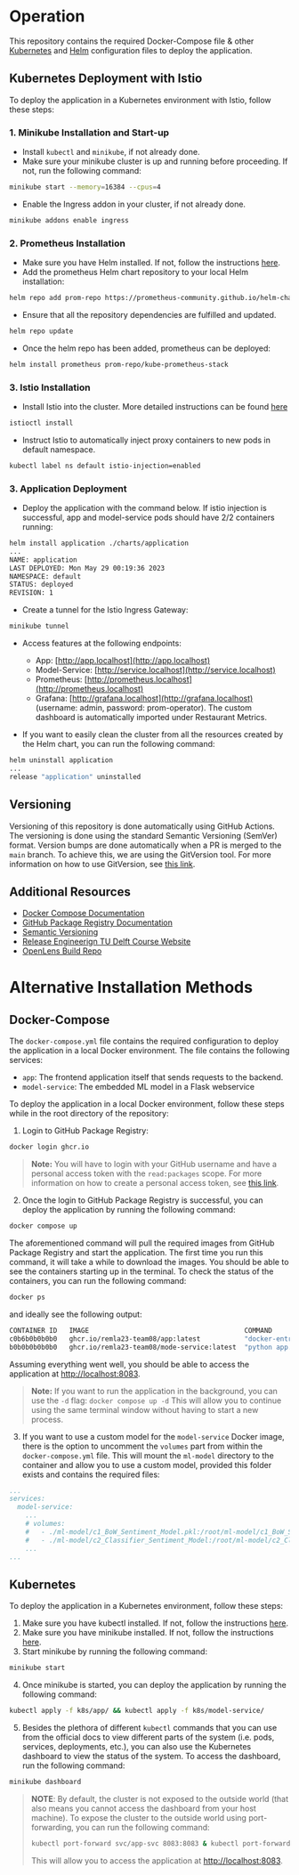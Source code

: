 # Operation

This repository contains the required Docker-Compose file & other [Kubernetes](https://kubernetes.io/) and [Helm](https://helm.sh/) configuration files to deploy the application.

## **Kubernetes Deployment with Istio**
To deploy the application in a Kubernetes environment with Istio, follow these steps:
### 1. Minikube Installation and Start-up
- Install `kubectl` and `minikube`, if not already done.
- Make sure your minikube cluster is up and running before proceeding. If not, run the following command:
```bash
minikube start --memory=16384 --cpus=4
```
- Enable the Ingress addon in your cluster, if not already done.
```bash
minikube addons enable ingress
```

### 2. Prometheus Installation
- Make sure you have Helm installed. If not, follow the instructions [here](https://helm.sh/docs/intro/install/).
- Add the prometheus Helm chart repository to your local Helm installation:
```bash
helm repo add prom-repo https://prometheus-community.github.io/helm-charts
```

- Ensure that all the repository dependencies are fulfilled and updated.
``` bash
helm repo update
```

- Once the helm repo has been added, prometheus can be deployed:
```bash
helm install prometheus prom-repo/kube-prometheus-stack
```

### 3. Istio Installation
- Install Istio into the cluster. More detailed instructions can be found [here](https://istio.io/latest/docs/setup/install/istioctl/)
```bash
istioctl install
```
- Instruct Istio to automatically inject proxy containers to new pods in default namespace.
```bash
kubectl label ns default istio-injection=enabled
```

### 3. Application Deployment

- Deploy the application with the command below. If istio injection is successful, app and model-service pods should have 2/2 containers running:
```bash
helm install application ./charts/application
...
NAME: application
LAST DEPLOYED: Mon May 29 00:19:36 2023
NAMESPACE: default
STATUS: deployed
REVISION: 1
```

- Create a tunnel for the Istio Ingress Gateway:
```bash
minikube tunnel
```

- Access features at the following endpoints:
    - App: [http://app.localhost](http://app.localhost)
    - Model-Service: [http://service.localhost](http://service.localhost)
    - Prometheus: [http://prometheus.localhost](http://prometheus.localhost)
    - Grafana: [http://grafana.localhost](http://grafana.localhost) (username: admin, password: prom-operator). The custom dashboard is automatically imported under Restaurant Metrics.

- If you want to easily clean the cluster from all the resources created by the Helm chart, you can run the following command:
```bash
helm uninstall application
...
release "application" uninstalled
```

## **Versioning**

Versioning of this repository is done automatically using GitHub Actions. The versioning is done using the standard Semantic Versioning (SemVer) format. Version bumps are done automatically when a PR is merged to the `main` branch. To achieve this, we are using the GitVersion tool. For more information on how to use GitVersion, see [this link](https://gitversion.net/docs/).

## **Additional Resources**

* [Docker Compose Documentation](https://docs.docker.com/compose/)
* [GitHub Package Registry Documentation](https://docs.github.com/en/packages/working-with-a-github-packages-registry/working-with-the-docker-registry)
* [Semantic Versioning](https://semver.org/)
* [Release Engineerign TU Delft Course Website](https://se.ewi.tudelft.nl/remla/assignments/a1-images-and-releases/)
* [OpenLens Build Repo](https://github.com/MuhammedKalkan/OpenLens)

# Alternative Installation Methods
## **Docker-Compose**

The `docker-compose.yml` file contains the required configuration to deploy the application in a local Docker environment. The file contains the following services:
* `app`: The frontend application itself that sends requests to the backend.
* `model-service`: The embedded ML model in a Flask webservice

To deploy the application in a local Docker environment, follow these steps while in the root directory of the repository:

1. Login to GitHub Package Registry:
```bash
docker login ghcr.io
```

> **Note:** You will have to login with your GitHub username and have a personal access token with the `read:packages` scope.
> For more information on how to create a personal access token, see [this link](https://docs.github.com/en/github/authenticating-to-github/keeping-your-account-and-data-secure/creating-a-personal-access-token).

2. Once the login to GitHub Package Registry is successful, you can deploy the application by running the following command:
```bash
docker compose up
```

The aforementioned command will pull the required images from GitHub Package Registry and start the application. The first time you run this command, it will take a while to download the images. You should be able to see the containers starting up in the terminal. To check the status of the containers, you can run the following command:
```bash
docker ps
```

and ideally see the following output:
```bash
CONTAINER ID   IMAGE                                       COMMAND                   CREATED          STATUS          PORTS                                      NAMES
c0b6b0b0b0b0   ghcr.io/remla23-team08/app:latest           "docker-entrypoint.sh"    1 minute ago     Up 1 minute     0.0.0.0:8083->8083/tcp, :::8083->8083/tcp  operation-app-1
b0b0b0b0b0b0   ghcr.io/remla23-team08/mode-service:latest  "python app.py"           1 minute ago     Up 1 minute     0.0.0.0:8080->8080/tcp, :::8080->8080/tcp  operation-model-service-1
```

Assuming everything went well, you should be able to access the application at [http://localhost:8083](http://localhost:8083). 

> **Note:** If you want to run the application in the background, you can use the `-d` flag: ```docker compose up -d```
> This will allow you to continue using the same terminal window without having to start a new process.

3. If you want to use a custom model for the `model-service` Docker image, there is the option to uncomment the `volumes` part from within the `docker-compose.yml` file. This will mount the `ml-model` directory to the container and allow you to use a custom model, provided this folder exists and contains the required files:

```yml
...
services:
  model-service:
    ...
    # volumes:
    #   - ./ml-model/c1_BoW_Sentiment_Model.pkl:/root/ml-model/c1_BoW_Sentiment_Model.pkl
    #   - ./ml-model/c2_Classifier_Sentiment_Model:/root/ml-model/c2_Classifier_Sentiment_Model
    ...
...
```

## **Kubernetes**

To deploy the application in a Kubernetes environment, follow these steps:

1. Make sure you have kubectl installed. If not, follow the instructions [here](https://kubernetes.io/docs/tasks/tools/).
2. Make sure you have minikube installed. If not, follow the instructions [here](https://minikube.sigs.k8s.io/docs/start/).
3. Start minikube by running the following command:
```bash
minikube start
```
4. Once minikube is started, you can deploy the application by running the following command:
```bash
kubectl apply -f k8s/app/ && kubectl apply -f k8s/model-service/
```
5. Besides the plethora of different `kubectl` commands that you can use from the official docs to view different parts of the system (i.e. pods, services, deployments, etc.), you can also use the Kubernetes dashboard to view the status of the system. To access the dashboard, run the following command:
```bash
minikube dashboard
```
> **NOTE**: By default, the cluster is not exposed to the outside world (that also means you cannot access the dashboard from your host machine). To expose the cluster to the outside world using port-forwarding, you can run the following command:
> ```bash
> kubectl port-forward svc/app-svc 8083:8083 & kubectl port-forward svc/model-service-svc 8080:8080
> ```
> This will allow you to access the application at [http://localhost:8083](http://localhost:8083).

